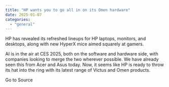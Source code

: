 ```yaml
---
title: "HP wants you to go all in on its Omen hardware"
date: 2025-01-07
categories: 
  - "general"
---
```


HP has revealed its refreshed lineups for HP laptops, monitors, and desktops, along with new HyperX mice aimed squarely at gamers.

AI is in the air at CES 2025, both on the software and hardware side, with companies looking to merge the two wherever possible. We have already seen this from Acer and Asus today. Now, it seems like HP is ready to throw its hat into the ring with its latest range of Victus and Omen products.

Go to Source

